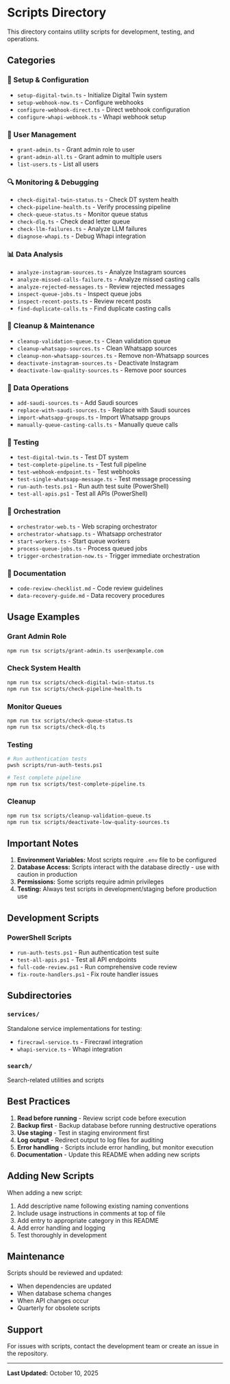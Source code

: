 # Scripts Directory

This directory contains utility scripts for development, testing, and operations.

## Categories

### 🔧 Setup & Configuration
- `setup-digital-twin.ts` - Initialize Digital Twin system
- `setup-webhook-now.ts` - Configure webhooks
- `configure-webhook-direct.ts` - Direct webhook configuration
- `configure-whapi-webhook.ts` - Whapi webhook setup

### 👥 User Management
- `grant-admin.ts` - Grant admin role to user
- `grant-admin-all.ts` - Grant admin to multiple users
- `list-users.ts` - List all users

### 🔍 Monitoring & Debugging
- `check-digital-twin-status.ts` - Check DT system health
- `check-pipeline-health.ts` - Verify processing pipeline
- `check-queue-status.ts` - Monitor queue status
- `check-dlq.ts` - Check dead letter queue
- `check-llm-failures.ts` - Analyze LLM failures
- `diagnose-whapi.ts` - Debug Whapi integration

### 📊 Data Analysis
- `analyze-instagram-sources.ts` - Analyze Instagram sources
- `analyze-missed-calls-failure.ts` - Analyze missed casting calls
- `analyze-rejected-messages.ts` - Review rejected messages
- `inspect-queue-jobs.ts` - Inspect queue jobs
- `inspect-recent-posts.ts` - Review recent posts
- `find-duplicate-calls.ts` - Find duplicate casting calls

### 🧹 Cleanup & Maintenance
- `cleanup-validation-queue.ts` - Clean validation queue
- `cleanup-whatsapp-sources.ts` - Clean Whatsapp sources
- `cleanup-non-whatsapp-sources.ts` - Remove non-Whatsapp sources
- `deactivate-instagram-sources.ts` - Deactivate Instagram
- `deactivate-low-quality-sources.ts` - Remove poor sources

### 🔄 Data Operations
- `add-saudi-sources.ts` - Add Saudi sources
- `replace-with-saudi-sources.ts` - Replace with Saudi sources
- `import-whatsapp-groups.ts` - Import Whatsapp groups
- `manually-queue-casting-calls.ts` - Manually queue calls

### 🧪 Testing
- `test-digital-twin.ts` - Test DT system
- `test-complete-pipeline.ts` - Test full pipeline
- `test-webhook-endpoint.ts` - Test webhooks
- `test-single-whatsapp-message.ts` - Test message processing
- `run-auth-tests.ps1` - Run auth test suite (PowerShell)
- `test-all-apis.ps1` - Test all APIs (PowerShell)

### 🤖 Orchestration
- `orchestrator-web.ts` - Web scraping orchestrator
- `orchestrator-whatsapp.ts` - Whatsapp orchestrator
- `start-workers.ts` - Start queue workers
- `process-queue-jobs.ts` - Process queued jobs
- `trigger-orchestration-now.ts` - Trigger immediate orchestration

### 📝 Documentation
- `code-review-checklist.md` - Code review guidelines
- `data-recovery-guide.md` - Data recovery procedures

## Usage Examples

### Grant Admin Role
```bash
npm run tsx scripts/grant-admin.ts user@example.com
```

### Check System Health
```bash
npm run tsx scripts/check-digital-twin-status.ts
npm run tsx scripts/check-pipeline-health.ts
```

### Monitor Queues
```bash
npm run tsx scripts/check-queue-status.ts
npm run tsx scripts/check-dlq.ts
```

### Testing
```bash
# Run authentication tests
pwsh scripts/run-auth-tests.ps1

# Test complete pipeline
npm run tsx scripts/test-complete-pipeline.ts
```

### Cleanup
```bash
npm run tsx scripts/cleanup-validation-queue.ts
npm run tsx scripts/deactivate-low-quality-sources.ts
```

## Important Notes

1. **Environment Variables:** Most scripts require `.env` file to be configured
2. **Database Access:** Scripts interact with the database directly - use with caution in production
3. **Permissions:** Some scripts require admin privileges
4. **Testing:** Always test scripts in development/staging before production use

## Development Scripts

### PowerShell Scripts
- `run-auth-tests.ps1` - Run authentication test suite
- `test-all-apis.ps1` - Test all API endpoints
- `full-code-review.ps1` - Run comprehensive code review
- `fix-route-handlers.ps1` - Fix route handler issues

## Subdirectories

### `services/`
Standalone service implementations for testing:
- `firecrawl-service.ts` - Firecrawl integration
- `whapi-service.ts` - Whapi integration

### `search/`
Search-related utilities and scripts

## Best Practices

1. **Read before running** - Review script code before execution
2. **Backup first** - Backup database before running destructive operations
3. **Use staging** - Test in staging environment first
4. **Log output** - Redirect output to log files for auditing
5. **Error handling** - Scripts include error handling, but monitor execution
6. **Documentation** - Update this README when adding new scripts

## Adding New Scripts

When adding a new script:
1. Add descriptive name following existing naming conventions
2. Include usage instructions in comments at top of file
3. Add entry to appropriate category in this README
4. Add error handling and logging
5. Test thoroughly in development

## Maintenance

Scripts should be reviewed and updated:
- When dependencies are updated
- When database schema changes
- When API changes occur
- Quarterly for obsolete scripts

## Support

For issues with scripts, contact the development team or create an issue in the repository.

---

**Last Updated:** October 10, 2025

